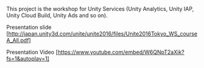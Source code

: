 This project is the workshop for Unity Services (Unity Analytics, Unity IAP, Unity Cloud Build, Unity Ads and so on).

Presentation slide [http://japan.unity3d.com/unite/unite2016/files/Unite2016Tokyo_WS_courseA_All.pdf]

Presentation Video [https://www.youtube.com/embed/W6QNpT2aXik?fs=1&autoplay=1]

